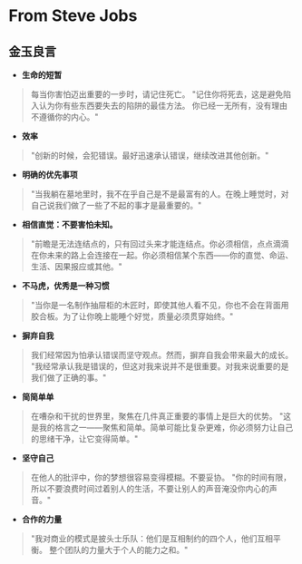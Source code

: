 # From Steve Jobs

## 金玉良言

- **生命的短暂**

> 每当你害怕迈出重要的一步时，请记住死亡。
> "记住你将死去，这是避免陷入认为你有些东西要失去的陷阱的最佳方法。
> 你已经一无所有，没有理由不遵循你的内心。"

- **效率**

> "创新的时候，会犯错误。最好迅速承认错误，继续改进其他创新。"

- **明确的优先事项**

> "当我躺在墓地里时，我不在乎自己是不是最富有的人。在晚上睡觉时，对自己说我们做了一些了不起的事才是最重要的。"

- **相信直觉：不要害怕未知。**

> "前瞻是无法连结点的，只有回过头来才能连结点。你必须相信，点点滴滴在你未来的路上会连接在一起。你必须相信某个东西——你的直觉、命运、生活、因果报应或其他。"

- **不马虎，优秀是一种习惯**

> "当你是一名制作抽屉柜的木匠时，即使其他人看不见，你也不会在背面用胶合板。为了让你晚上能睡个好觉，质量必须贯穿始终。"

- **摒弃自我**

> 我们经常因为怕承认错误而坚守观点。然而，摒弃自我会带来最大的成长。
> "我经常承认我是错误的，但这对我来说并不是很重要。对我来说重要的是我们做了正确的事。"

- **简简单单**

> 在嘈杂和干扰的世界里，聚焦在几件真正重要的事情上是巨大的优势。
> "这是我的格言之一——聚焦和简单。简单可能比复杂更难，你必须努力让自己的思绪干净，让它变得简单。"

- **坚守自己**

> 在他人的批评中，你的梦想很容易变得模糊。不要妥协。
> "你的时间有限，所以不要浪费时间过着别人的生活，不要让别人的声音淹没你内心的声音。"

- **合作的力量**

> "我对商业的模式是披头士乐队：他们是互相制约的四个人，他们互相平衡。
> 整个团队的力量大于个人的能力之和。"